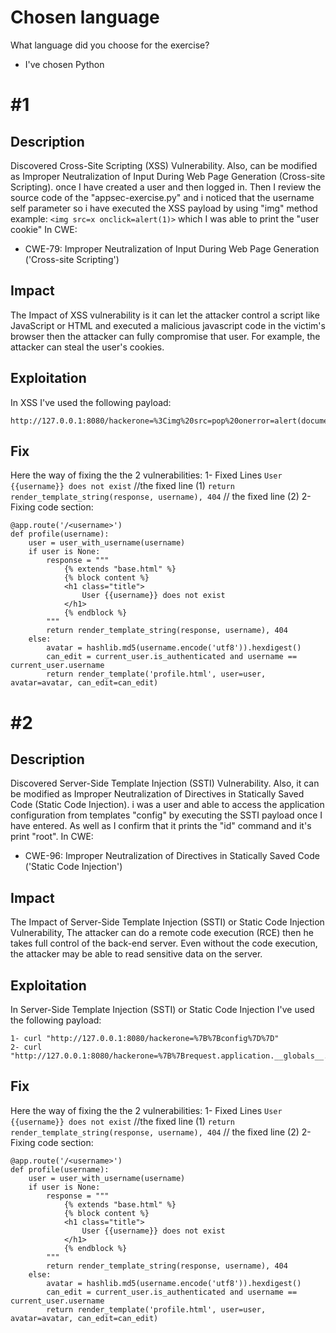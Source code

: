 # Chosen language

What language did you choose for the exercise?

- I've chosen Python

# \#1

## Description

Discovered Cross-Site Scripting (XSS) Vulnerability. Also, can be modified as Improper Neutralization of Input During Web Page Generation (Cross-site Scripting).
once I have created a user and then logged in. Then I review the source code of the "appsec-exercise.py" and i noticed that the username self parameter so i have executed the XSS payload by using "img" method example: `<img src=x onclick=alert(1)>` which I was able to print the "user cookie"
In CWE:
- CWE-79: Improper Neutralization of Input During Web Page Generation ('Cross-site Scripting')


## Impact

The Impact of XSS vulnerability is it can let the attacker control a script like JavaScript or HTML and executed a malicious javascript code
in the victim's browser then the attacker can fully compromise that user. For example, the attacker can steal the user's cookies.

## Exploitation

In XSS I've used the following payload:

```
http://127.0.0.1:8080/hackerone=%3Cimg%20src=pop%20onerror=alert(document.cookie)%3E
```

## Fix

Here the way of fixing the the 2 vulnerabilities:
1- Fixed Lines
`User {{username}} does not exist` //the fixed line (1)
`return render_template_string(response, username), 404`  // the fixed line (2) 
2- Fixing code section:
```
@app.route('/<username>')
def profile(username):
    user = user_with_username(username)
    if user is None:
        response = """
            {% extends "base.html" %}
            {% block content %}
            <h1 class="title">
                User {{username}} does not exist
            </h1>
            {% endblock %}
        """
        return render_template_string(response, username), 404
    else:
        avatar = hashlib.md5(username.encode('utf8')).hexdigest()
        can_edit = current_user.is_authenticated and username == current_user.username
        return render_template('profile.html', user=user, avatar=avatar, can_edit=can_edit)
```



# \#2


## Description

Discovered Server-Side Template Injection (SSTI) Vulnerability. Also, it can be modified as Improper Neutralization of Directives in Statically Saved Code (Static Code Injection).
i was a user and able to access the application configuration from templates "config" by executing the SSTI payload once I have entered.
As well as I confirm that it prints the "id" command and it's print "root".
In CWE:
- CWE-96: Improper Neutralization of Directives in Statically Saved Code ('Static Code Injection')

## Impact

The Impact of Server-Side Template Injection (SSTI) or Static Code Injection Vulnerability, The attacker can do a remote code execution (RCE) then he takes full control of the back-end server.
Even without the code execution, the attacker may be able to read sensitive data on the server.

## Exploitation

In Server-Side Template Injection (SSTI) or Static Code Injection I've used the following payload:

```
1- curl "http://127.0.0.1:8080/hackerone=%7B%7Bconfig%7D%7D"
2- curl "http://127.0.0.1:8080/hackerone=%7B%7Brequest.application.__globals__.__builtins__.__import__('os').popen('id').read()%7D%7D"
```

## Fix


Here the way of fixing the the 2 vulnerabilities:
1- Fixed Lines
`User {{username}} does not exist` //the fixed line (1)
`return render_template_string(response, username), 404`  // the fixed line (2) 
2- Fixing code section:
```
@app.route('/<username>')
def profile(username):
    user = user_with_username(username)
    if user is None:
        response = """
            {% extends "base.html" %}
            {% block content %}
            <h1 class="title">
                User {{username}} does not exist
            </h1>
            {% endblock %}
        """
        return render_template_string(response, username), 404
    else:
        avatar = hashlib.md5(username.encode('utf8')).hexdigest()
        can_edit = current_user.is_authenticated and username == current_user.username
        return render_template('profile.html', user=user, avatar=avatar, can_edit=can_edit)
```

